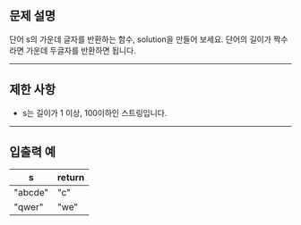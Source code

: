## 문제 설명

단어 s의 가운데 글자를 반환하는 함수, solution을 만들어 보세요. 단어의 길이가 짝수라면 가운데 두글자를 반환하면 됩니다.

---

## 제한 사항

- s는 길이가 1 이상, 100이하인 스트링입니다.

---

## 입출력 예
s|return
|---|---|
"abcde"|"c"
"qwer"|"we"